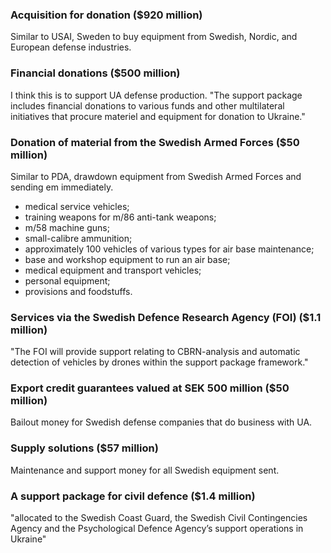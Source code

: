 ### Acquisition for donation ($920 million)
Similar to USAI, Sweden to buy equipment from Swedish, Nordic, and European defense industries.

### Financial donations ($500 million)
I think this is to support UA defense production.
"The support package includes financial donations to various funds and other multilateral initiatives that procure materiel and equipment for donation to Ukraine."

### Donation of material from the Swedish Armed Forces ($50 million)
Similar to PDA, drawdown equipment from Swedish Armed Forces and sending em immediately.
- medical service vehicles;
- training weapons for m/86 anti-tank weapons;
- m/58 machine guns;
- small-calibre ammunition;
- approximately 100 vehicles of various types for air base maintenance;
- base and workshop equipment to run an air base;
- medical equipment and transport vehicles;
- personal equipment;
- provisions and foodstuffs.

### Services via the Swedish Defence Research Agency (FOI) ($1.1 million)
"The FOI will provide support relating to CBRN-analysis and automatic detection of vehicles by drones within the support package framework."

### Export credit guarantees valued at SEK 500 million ($50 million)
Bailout money for Swedish defense companies that do business with UA.

### Supply solutions ($57 million)
Maintenance and support money for all Swedish equipment sent.

### A support package for civil defence ($1.4 million)
"allocated to the Swedish Coast Guard, the Swedish Civil Contingencies Agency and the Psychological Defence Agency’s support operations in Ukraine"
